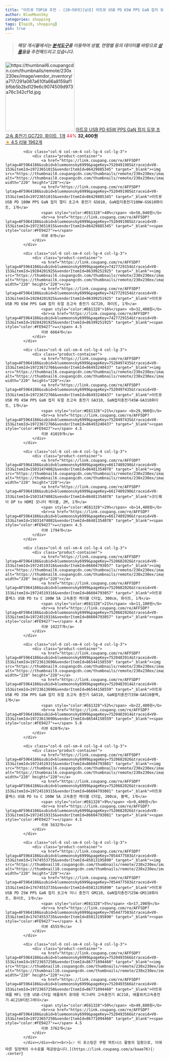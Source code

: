```yaml
---
title: "아트뮤 TOP10 추천 - [20~50대][남성] 아트뮤 USB PD 65W PPS GaN 접지 듀얼 초고속 충전기 GC720, 화이트, 1개"
author: BlueMoonSky
categories: shopping
tags: [Top10, shopping]
pin: true
---
```


> ##### 해당 게시물에서는 [**분석도구**](https://itemscout.io/)를 이용하여 **성별**, **연령별** 등의 데이터를 바탕으로 [**상품**](https://link.coupang.com/a/baae76)들을 추천해드리고 있습니다.
<div class="container"><div class="row">
            <div class="col-6 col-sm-4 col-lg-4 col-lg-3">
                <div class="product-container">
                    <a href="https://link.coupang.com/re/AFFSDP?lptag=AF5964186&subid=bluemoonsky6999&pageKey=7427729154&traceid=V0-153&itemId=19284201925&vendorItemId=86399251925" target="_blank"><img src="https://thumbnail6.coupangcdn.com/thumbnails/remote/230x230ex/image/vendor_inventory/a717/291a087a610fa66a8159af1bfbb5b2bd129e6c9074509d973a76c342cf1d.jpg" alt="https://thumbnail6.coupangcdn.com/thumbnails/remote/230x230ex/image/vendor_inventory/a717/291a087a610fa66a8159af1bfbb5b2bd129e6c9074509d973a76c342cf1d.jpg" width="220" height="220"></a>
                    <a href="https://link.coupang.com/re/AFFSDP?lptag=AF5964186&subid=bluemoonsky6999&pageKey=7427729154&traceid=V0-153&itemId=19284201925&vendorItemId=86399251925" target="_blank">아트뮤 USB PD 65W PPS GaN 접지 듀얼 초고속 충전기 GC720, 화이트, 1개</a>
                    <span style="color:#E61328">44%</span> <b>32,400원</b>
                    <br><a href="https://link.coupang.com/re/AFFSDP?lptag=AF5964186&subid=bluemoonsky6999&pageKey=7427729154&traceid=V0-153&itemId=19284201925&vendorItemId=86399251925" target="_blank"><span style="color:#FE9427">★</span> 4.5
                    리뷰 1962개</a>
                </div>
            </div>
            
            <div class="col-6 col-sm-4 col-lg-4 col-lg-3">
                <div class="product-container">
                    <a href="https://link.coupang.com/re/AFFSDP?lptag=AF5964186&subid=bluemoonsky6999&pageKey=7520491985&traceid=V0-153&itemId=19723651015&vendorItemId=86429885345" target="_blank"><img src="https://thumbnail8.coupangcdn.com/thumbnails/remote/230x230ex/image/vendor_inventory/bc84/884b5d3529fc353f38989a6cdf13cb82756827262fd29b219d6ac9d31c47.jpg" alt="https://thumbnail8.coupangcdn.com/thumbnails/remote/230x230ex/image/vendor_inventory/bc84/884b5d3529fc353f38989a6cdf13cb82756827262fd29b219d6ac9d31c47.jpg" width="220" height="220"></a>
                    <a href="https://link.coupang.com/re/AFFSDP?lptag=AF5964186&subid=bluemoonsky6999&pageKey=7520491985&traceid=V0-153&itemId=19723651015&vendorItemId=86429885345" target="_blank">아트뮤 USB PD 100W PPS GaN 접지 멀티 초고속 충전기 GS610, GaN접지충전기100W-GS610화이트, 1개</a>
                    <span style="color:#E61328">40%</span> <b>56,040원</b>
                    <br><a href="https://link.coupang.com/re/AFFSDP?lptag=AF5964186&subid=bluemoonsky6999&pageKey=7520491985&traceid=V0-153&itemId=19723651015&vendorItemId=86429885345" target="_blank"><span style="color:#FE9427">★</span> 
                    리뷰 0개</a>
                </div>
            </div>
            
            <div class="col-6 col-sm-4 col-lg-4 col-lg-3">
                <div class="product-container">
                    <a href="https://link.coupang.com/re/AFFSDP?lptag=AF5964186&subid=bluemoonsky6999&pageKey=7427729154&traceid=V0-153&itemId=19284201925&vendorItemId=86399251925" target="_blank"><img src="https://thumbnail6.coupangcdn.com/thumbnails/remote/230x230ex/image/vendor_inventory/a717/291a087a610fa66a8159af1bfbb5b2bd129e6c9074509d973a76c342cf1d.jpg" alt="https://thumbnail6.coupangcdn.com/thumbnails/remote/230x230ex/image/vendor_inventory/a717/291a087a610fa66a8159af1bfbb5b2bd129e6c9074509d973a76c342cf1d.jpg" width="220" height="220"></a>
                    <a href="https://link.coupang.com/re/AFFSDP?lptag=AF5964186&subid=bluemoonsky6999&pageKey=7427729154&traceid=V0-153&itemId=19284201925&vendorItemId=86399251925" target="_blank">아트뮤 USB PD 65W PPS GaN 접지 듀얼 초고속 충전기 GC720, 화이트, 1개</a>
                    <span style="color:#E61328">16%</span> <b>32,400원</b>
                    <br><a href="https://link.coupang.com/re/AFFSDP?lptag=AF5964186&subid=bluemoonsky6999&pageKey=7427729154&traceid=V0-153&itemId=19284201925&vendorItemId=86399251925" target="_blank"><span style="color:#FE9427">★</span> 4.5
                    리뷰 6664개</a>
                </div>
            </div>
            
            <div class="col-6 col-sm-4 col-lg-4 col-lg-3">
                <div class="product-container">
                    <a href="https://link.coupang.com/re/AFFSDP?lptag=AF5964186&subid=bluemoonsky6999&pageKey=7520497435&traceid=V0-153&itemId=19723672766&vendorItemId=86493240437" target="_blank"><img src="https://thumbnail6.coupangcdn.com/thumbnails/remote/230x230ex/image/vendor_inventory/9be1/41cae53ab4f0353de0a2baf52381e61710f76a9560a1be7541b368a59f75.jpg" alt="https://thumbnail6.coupangcdn.com/thumbnails/remote/230x230ex/image/vendor_inventory/9be1/41cae53ab4f0353de0a2baf52381e61710f76a9560a1be7541b368a59f75.jpg" width="220" height="220"></a>
                    <a href="https://link.coupang.com/re/AFFSDP?lptag=AF5964186&subid=bluemoonsky6999&pageKey=7520497435&traceid=V0-153&itemId=19723672766&vendorItemId=86493240437" target="_blank">아트뮤 USB PD 45W PPS GaN 접지 듀얼 초고속 충전기 GA310, GaN접지충전기45W-GA310화이트, 1개</a>
                    <span style="color:#E61328">21%</span> <b>29,900원</b>
                    <br><a href="https://link.coupang.com/re/AFFSDP?lptag=AF5964186&subid=bluemoonsky6999&pageKey=7520497435&traceid=V0-153&itemId=19723672766&vendorItemId=86493240437" target="_blank"><span style="color:#FE9427">★</span> 4.5
                    리뷰 41019개</a>
                </div>
            </div>
            
            <div class="col-6 col-sm-4 col-lg-4 col-lg-3">
                <div class="product-container">
                    <a href="https://link.coupang.com/re/AFFSDP?lptag=AF5964186&subid=bluemoonsky6999&pageKey=6617489290&traceid=V0-153&itemId=15031474082&vendorItemId=86481354078" target="_blank"><img src="https://thumbnail6.coupangcdn.com/thumbnails/remote/230x230ex/image/vendor_inventory/668d/489bd1f21ba552132109b2bc55701270d9c765aa79cdc4a296f24b419727.jpg" alt="https://thumbnail6.coupangcdn.com/thumbnails/remote/230x230ex/image/vendor_inventory/668d/489bd1f21ba552132109b2bc55701270d9c765aa79cdc4a296f24b419727.jpg" width="220" height="220"></a>
                    <a href="https://link.coupang.com/re/AFFSDP?lptag=AF5964186&subid=bluemoonsky6999&pageKey=6617489290&traceid=V0-153&itemId=15031474082&vendorItemId=86481354078" target="_blank">코드웨이 DP to HDMI 모니터 케이블, 2M, 1개</a>
                    <span style="color:#E61328">29%</span> <b>14,400원</b>
                    <br><a href="https://link.coupang.com/re/AFFSDP?lptag=AF5964186&subid=bluemoonsky6999&pageKey=6617489290&traceid=V0-153&itemId=15031474082&vendorItemId=86481354078" target="_blank"><span style="color:#FE9427">★</span> 4.5
                    리뷰 1794개</a>
                </div>
            </div>
            
            <div class="col-6 col-sm-4 col-lg-4 col-lg-3">
                <div class="product-container">
                    <a href="https://link.coupang.com/re/AFFSDP?lptag=AF5964186&subid=bluemoonsky6999&pageKey=7520682026&traceid=V0-153&itemId=19724519316&vendorItemId=86604793057" target="_blank"><img src="https://thumbnail6.coupangcdn.com/thumbnails/remote/230x230ex/image/vendor_inventory/a251/11cf0df9036dcb9fe539f6d81326805dfe30eddc1729d5d7083af9f212ec.jpg" alt="https://thumbnail6.coupangcdn.com/thumbnails/remote/230x230ex/image/vendor_inventory/a251/11cf0df9036dcb9fe539f6d81326805dfe30eddc1729d5d7083af9f212ec.jpg" width="220" height="220"></a>
                    <a href="https://link.coupang.com/re/AFFSDP?lptag=AF5964186&subid=bluemoonsky6999&pageKey=7520682026&traceid=V0-153&itemId=19724519316&vendorItemId=86604793057" target="_blank">아트뮤 플렉스 USB PD to C 100W 5A 고속충전 케이블 C타입, 300cm, 화이트, 1개</a>
                    <span style="color:#E61328">21%</span> <b>11,100원</b>
                    <br><a href="https://link.coupang.com/re/AFFSDP?lptag=AF5964186&subid=bluemoonsky6999&pageKey=7520682026&traceid=V0-153&itemId=19724519316&vendorItemId=86604793057" target="_blank"><span style="color:#FE9427">★</span> 4.0
                    리뷰 10227개</a>
                </div>
            </div>
            
            <div class="col-6 col-sm-4 col-lg-4 col-lg-3">
                <div class="product-container">
                    <a href="https://link.coupang.com/re/AFFSDP?lptag=AF5964186&subid=bluemoonsky6999&pageKey=7520483914&traceid=V0-153&itemId=19723613690&vendorItemId=86544158559" target="_blank"><img src="https://thumbnail9.coupangcdn.com/thumbnails/remote/230x230ex/image/vendor_inventory/3a94/daa4481da26f2adfeda1bcf04f1683958d7aa815934781842f7ce8834e65.jpg" alt="https://thumbnail9.coupangcdn.com/thumbnails/remote/230x230ex/image/vendor_inventory/3a94/daa4481da26f2adfeda1bcf04f1683958d7aa815934781842f7ce8834e65.jpg" width="220" height="220"></a>
                    <a href="https://link.coupang.com/re/AFFSDP?lptag=AF5964186&subid=bluemoonsky6999&pageKey=7520483914&traceid=V0-153&itemId=19723613690&vendorItemId=86544158559" target="_blank">아트뮤 USB PD 35W PPS GaN 접지 듀얼 초고속 충전기 GA510, GaN접지충전기35W-GA510블랙, 1개</a>
                    <span style="color:#E61328">52%</span> <b>22,400원</b>
                    <br><a href="https://link.coupang.com/re/AFFSDP?lptag=AF5964186&subid=bluemoonsky6999&pageKey=7520483914&traceid=V0-153&itemId=19723613690&vendorItemId=86544158559" target="_blank"><span style="color:#FE9427">★</span> 5.0
                    리뷰 628개</a>
                </div>
            </div>
            
            <div class="col-6 col-sm-4 col-lg-4 col-lg-3">
                <div class="product-container">
                    <a href="https://link.coupang.com/re/AFFSDP?lptag=AF5964186&subid=bluemoonsky6999&pageKey=7520682026&traceid=V0-153&itemId=19724519315&vendorItemId=86604793081" target="_blank"><img src="https://thumbnail6.coupangcdn.com/thumbnails/remote/230x230ex/image/vendor_inventory/a251/11cf0df9036dcb9fe539f6d81326805dfe30eddc1729d5d7083af9f212ec.jpg" alt="https://thumbnail6.coupangcdn.com/thumbnails/remote/230x230ex/image/vendor_inventory/a251/11cf0df9036dcb9fe539f6d81326805dfe30eddc1729d5d7083af9f212ec.jpg" width="220" height="220"></a>
                    <a href="https://link.coupang.com/re/AFFSDP?lptag=AF5964186&subid=bluemoonsky6999&pageKey=7520682026&traceid=V0-153&itemId=19724519315&vendorItemId=86604793081" target="_blank">아트뮤 플렉스 USB PD to C 100W 5A 고속충전 케이블 C타입, 200cm, 블랙, 1개</a>
                    <span style="color:#E61328">9%</span> <b>9,400원</b>
                    <br><a href="https://link.coupang.com/re/AFFSDP?lptag=AF5964186&subid=bluemoonsky6999&pageKey=7520682026&traceid=V0-153&itemId=19724519315&vendorItemId=86604793081" target="_blank"><span style="color:#FE9427">★</span> 4.5
                    리뷰 5632개</a>
                </div>
            </div>
            
            <div class="col-6 col-sm-4 col-lg-4 col-lg-3">
                <div class="product-container">
                    <a href="https://link.coupang.com/re/AFFSDP?lptag=AF5964186&subid=bluemoonsky6999&pageKey=7054477503&traceid=V0-153&itemId=17474553735&vendorItemId=85813195890" target="_blank"><img src="https://thumbnail10.coupangcdn.com/thumbnails/remote/230x230ex/image/vendor_inventory/7d62/b38f14787429c1b5626a4c078f6a3f25cb82676952bbdb697a63fc85bdc5.jpg" alt="https://thumbnail10.coupangcdn.com/thumbnails/remote/230x230ex/image/vendor_inventory/7d62/b38f14787429c1b5626a4c078f6a3f25cb82676952bbdb697a63fc85bdc5.jpg" width="220" height="220"></a>
                    <a href="https://link.coupang.com/re/AFFSDP?lptag=AF5964186&subid=bluemoonsky6999&pageKey=7054477503&traceid=V0-153&itemId=17474553735&vendorItemId=85813195890" target="_blank">아트뮤 USB PD 25W PPS GaN 접지 초고속 미니 충전기 GM110, GaN접지충전기25W-GM110화이트, 화이트, 1개</a>
                    <span style="color:#E61328">5%</span> <b>17,200원</b>
                    <br><a href="https://link.coupang.com/re/AFFSDP?lptag=AF5964186&subid=bluemoonsky6999&pageKey=7054477503&traceid=V0-153&itemId=17474553735&vendorItemId=85813195890" target="_blank"><span style="color:#FE9427">★</span> 4.5
                    리뷰 4555개</a>
                </div>
            </div>
            
            <div class="col-6 col-sm-4 col-lg-4 col-lg-3">
                <div class="product-container">
                    <a href="https://link.coupang.com/re/AFFSDP?lptag=AF5964186&subid=bluemoonsky6999&pageKey=7520493566&traceid=V0-153&itemId=19723657250&vendorItemId=86771094460" target="_blank"><img src="https://thumbnail10.coupangcdn.com/thumbnails/remote/230x230ex/image/vendor_inventory/1297/40fe2d6d1de650253f0daf5aae60208550394c7a098153f48902530bc46f.jpg" alt="https://thumbnail10.coupangcdn.com/thumbnails/remote/230x230ex/image/vendor_inventory/1297/40fe2d6d1de650253f0daf5aae60208550394c7a098153f48902530bc46f.jpg" width="220" height="220"></a>
                    <a href="https://link.coupang.com/re/AFFSDP?lptag=AF5964186&subid=bluemoonsky6999&pageKey=7520493566&traceid=V0-153&itemId=19723657250&vendorItemId=86771094460" target="_blank">아트뮤 애플 MFi 인증 USB-C타입 애플워치 휴대용 마그네틱 고속충전기 AC210, 애플워치고속충전기-AC210티탄그레이</a>
                    <span style="color:#E61328">50%</span> <b>49,600원</b>
                    <br><a href="https://link.coupang.com/re/AFFSDP?lptag=AF5964186&subid=bluemoonsky6999&pageKey=7520493566&traceid=V0-153&itemId=19723657250&vendorItemId=86771094460" target="_blank"><span style="color:#FE9427">★</span> 4.5
                    리뷰 3762개</a>
                </div>
            </div>
            </div></div><br><br>[👉 이 포스팅은 쿠팡 파트너스 활동의 일환으로, 이에 따른 일정액의 수수료를 제공받습니다.](https://link.coupang.com/a/baae76){: .center}